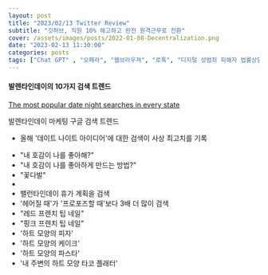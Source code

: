 ```yaml
---
layout: post
title: "2023/02/13 Twitter Review"
subtitle: "깃허브, 직원 10% 해고하고 완전 원격근무로 전환"
cover: /assets/images/posts/2022-01-08-Decentralization.png
date: "2023-02-13 11:30:00"
categories: posts
tags: ["Chat GPT" , "오페라", "웹브라우져", "로톡", "디지털 성범죄 피해자 법률상담 지원", "깃허브", "마이크로소프트", "해고", "서비스이동", "애플 차세대 금융시스템"]
---
```


<div class="row mb-3">
    <div class="col-xl-5 col-lg-12">
        <h4>발렌타인데이의 10가지 검색 트렌드</h4>
        <p>
            <a href="https://blog.google/products/search/valentines-day-google-search-trends/">The most popular date night searches in every state</a>
        </p>
        <p>
            <span class="badge badge-outline-secondary">발렌타인데이</span>
            <span class="badge badge-outline-secondary">마케팅</span>
            <span class="badge badge-outline-secondary">구글</span>
            <span class="badge badge-outline-secondary">검색</span>
            <span class="badge badge-outline-secondary">트렌드</span>
        </p>
        <p>
            <ul>
                <li>올해 '데이트 나이트 아이디어'에 대한 검색이 사상 최고치를 기록</li>
            </ul>
        </p>
        <p>
            <ul>
                <li>"내 호감이 나를 좋아해?"</li>
                <li>"내 호감이 나를 좋아하게 만드는 방법?"</li>
                <li>"꽃다발"<li>
                <li>밸런타인데이 휴가 계획을 검색</li>
                <li>'헤어질 때'가 '프로포즈할 때'보다 3배 더 많이 검색</li>
                <li>"레드 프렌치 팁 네일"</li>
                <li>"핑크 프렌치 팁 네일"</li>
                <li>'하트 모양의 피자'</li>
                <li>'하트 모양의 케이크'</li>
                <li>'하트 모양의 파스타'</li>
                <li>'내 주변의 하트 모양 타코 플래터'</li>
            </ul>
        </p>
    </div>
    <div class="col-xl-7 col-lg-12 p-3">
    </div>
</div>